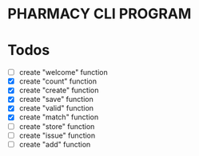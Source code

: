 # PHARMACY CLI PROGRAM


# Todos
- [ ] create "welcome" function
- [x] create "count" function
- [x] create "create" function
- [x] create "save" function
- [x] create "valid" function
- [x] create "match" function
- [ ] create "store" function
- [ ] create "issue" function
- [ ] create "add" function
